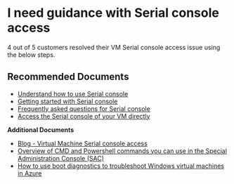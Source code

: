 <properties  
              pageTitle="I need guidance with Serial console access"
              description="I need guidance with Serial console access"
              service="microsoft.compute"
              resource="virtualmachines"
              authors="scottAzure"
              ms.author="scotro"
              displayOrder=""
              selfHelpType="generic"
              supportTopicIds="32615528"
              resourceTags=""
              productPesIds="14749"
              cloudEnvironments="public, Fairfax, usnat, ussec"
	articleId="12572186-90fb-4c0e-94f6-45522bd8bf64"
	ownershipId="Compute_VirtualMachines_Content"
/>

# I need guidance with Serial console access

4 out of 5 customers resolved their VM Serial console access issue using the below steps.<br>

## **Recommended Documents**

* [Understand how to use Serial console](https://docs.microsoft.com/azure/virtual-machines/troubleshooting/serial-console-windows)<br>
* [Getting started with Serial console](https://docs.microsoft.com/azure/virtual-machines/windows/serial-console#get-started-with-serial-console)<br>
* [Frequently asked questions for Serial console](https://docs.microsoft.com/azure/virtual-machines/windows/serial-console#frequently-asked-questions)<br>
* [Access the Serial console of your VM directly](data-blade:Microsoft_Azure_Compute.VmSerialConsoleValidationBlade.resourceId.$resourceId)<br>

**Additional Documents**<br>

* [Blog - Virtual Machine Serial console access](https://azure.microsoft.com/blog/virtual-machine-serial-console-access/)<br>
* [Overview of CMD and Powershell commands you can use in the Special Administration Console (SAC)](https://aka.ms/emsdocsselfhelp)<br>
* [How to use boot diagnostics to troubleshoot Windows virtual machines in Azure](https://docs.microsoft.com/azure/virtual-machines/Windows/boot-diagnostics)
